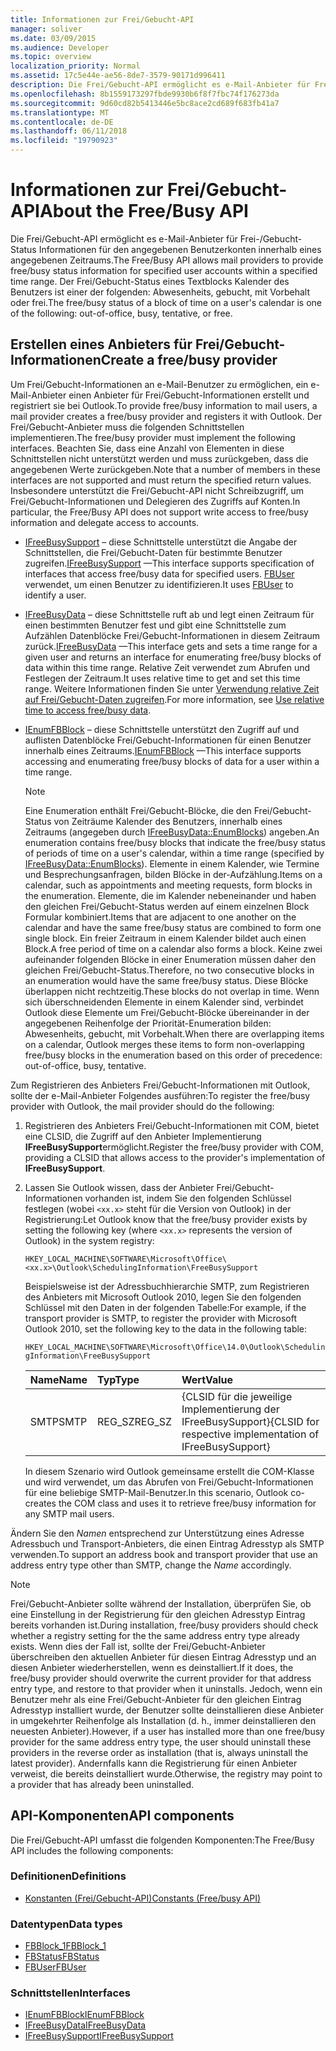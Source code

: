 ```yaml
---
title: Informationen zur Frei/Gebucht-API
manager: soliver
ms.date: 03/09/2015
ms.audience: Developer
ms.topic: overview
localization_priority: Normal
ms.assetid: 17c5e44e-ae56-8de7-3579-90171d996411
description: Die Frei/Gebucht-API ermöglicht es e-Mail-Anbieter für Frei-/Gebucht-Status Informationen für den angegebenen Benutzerkonten innerhalb eines angegebenen Zeitraums.
ms.openlocfilehash: 8b1559173297fbde9930b6f8f7fbc74f176273da
ms.sourcegitcommit: 9d60cd82b5413446e5bc8ace2cd689f683fb41a7
ms.translationtype: MT
ms.contentlocale: de-DE
ms.lasthandoff: 06/11/2018
ms.locfileid: "19790923"
---
```

# <a name="about-the-freebusy-api"></a><span data-ttu-id="5ee04-103">Informationen zur Frei/Gebucht-API</span><span class="sxs-lookup"><span data-stu-id="5ee04-103">About the Free/Busy API</span></span>

<span data-ttu-id="5ee04-104">Die Frei/Gebucht-API ermöglicht es e-Mail-Anbieter für Frei-/Gebucht-Status Informationen für den angegebenen Benutzerkonten innerhalb eines angegebenen Zeitraums.</span><span class="sxs-lookup"><span data-stu-id="5ee04-104">The Free/Busy API allows mail providers to provide free/busy status information for specified user accounts within a specified time range.</span></span> <span data-ttu-id="5ee04-105">Der Frei/Gebucht-Status eines Textblocks Kalender des Benutzers ist einer der folgenden: Abwesenheits, gebucht, mit Vorbehalt oder frei.</span><span class="sxs-lookup"><span data-stu-id="5ee04-105">The free/busy status of a block of time on a user's calendar is one of the following: out-of-office, busy, tentative, or free.</span></span>
  
## <a name="create-a-freebusy-provider"></a><span data-ttu-id="5ee04-106">Erstellen eines Anbieters für Frei/Gebucht-Informationen</span><span class="sxs-lookup"><span data-stu-id="5ee04-106">Create a free/busy provider</span></span>

<span data-ttu-id="5ee04-107">Um Frei/Gebucht-Informationen an e-Mail-Benutzer zu ermöglichen, ein e-Mail-Anbieter einen Anbieter für Frei/Gebucht-Informationen erstellt und registriert sie bei Outlook.</span><span class="sxs-lookup"><span data-stu-id="5ee04-107">To provide free/busy information to mail users, a mail provider creates a free/busy provider and registers it with Outlook.</span></span> <span data-ttu-id="5ee04-108">Der Frei/Gebucht-Anbieter muss die folgenden Schnittstellen implementieren.</span><span class="sxs-lookup"><span data-stu-id="5ee04-108">The free/busy provider must implement the following interfaces.</span></span> <span data-ttu-id="5ee04-109">Beachten Sie, dass eine Anzahl von Elementen in diese Schnittstellen nicht unterstützt werden und muss zurückgeben, dass die angegebenen Werte zurückgeben.</span><span class="sxs-lookup"><span data-stu-id="5ee04-109">Note that a number of members in these interfaces are not supported and must return the specified return values.</span></span> <span data-ttu-id="5ee04-110">Insbesondere unterstützt die Frei/Gebucht-API nicht Schreibzugriff, um Frei/Gebucht-Informationen und Delegieren des Zugriffs auf Konten.</span><span class="sxs-lookup"><span data-stu-id="5ee04-110">In particular, the Free/Busy API does not support write access to free/busy information and delegate access to accounts.</span></span>
  
- <span data-ttu-id="5ee04-111">[IFreeBusySupport](ifreebusysupport.md) – diese Schnittstelle unterstützt die Angabe der Schnittstellen, die Frei/Gebucht-Daten für bestimmte Benutzer zugreifen.</span><span class="sxs-lookup"><span data-stu-id="5ee04-111">[IFreeBusySupport](ifreebusysupport.md) —This interface supports specification of interfaces that access free/busy data for specified users.</span></span> <span data-ttu-id="5ee04-112">[FBUser](fbuser.md) verwendet, um einen Benutzer zu identifizieren.</span><span class="sxs-lookup"><span data-stu-id="5ee04-112">It uses [FBUser](fbuser.md) to identify a user.</span></span> 
    
- <span data-ttu-id="5ee04-113">[IFreeBusyData](ifreebusydata.md) – diese Schnittstelle ruft ab und legt einen Zeitraum für einen bestimmten Benutzer fest und gibt eine Schnittstelle zum Aufzählen Datenblöcke Frei/Gebucht-Informationen in diesem Zeitraum zurück.</span><span class="sxs-lookup"><span data-stu-id="5ee04-113">[IFreeBusyData](ifreebusydata.md) —This interface gets and sets a time range for a given user and returns an interface for enumerating free/busy blocks of data within this time range.</span></span> <span data-ttu-id="5ee04-114">Relative Zeit verwendet zum Abrufen und Festlegen der Zeitraum.</span><span class="sxs-lookup"><span data-stu-id="5ee04-114">It uses relative time to get and set this time range.</span></span> <span data-ttu-id="5ee04-115">Weitere Informationen finden Sie unter [Verwendung relative Zeit auf Frei/Gebucht-Daten zugreifen](how-to-use-relative-time-to-access-free-busy-data.md).</span><span class="sxs-lookup"><span data-stu-id="5ee04-115">For more information, see [Use relative time to access free/busy data](how-to-use-relative-time-to-access-free-busy-data.md).</span></span>
    
- <span data-ttu-id="5ee04-116">[IEnumFBBlock](ienumfbblock.md) – diese Schnittstelle unterstützt den Zugriff auf und auflisten Datenblöcke Frei/Gebucht-Informationen für einen Benutzer innerhalb eines Zeitraums.</span><span class="sxs-lookup"><span data-stu-id="5ee04-116">[IEnumFBBlock](ienumfbblock.md) —This interface supports accessing and enumerating free/busy blocks of data for a user within a time range.</span></span> 
    
   > [!NOTE]
   > <span data-ttu-id="5ee04-117">Eine Enumeration enthält Frei/Gebucht-Blöcke, die den Frei/Gebucht-Status von Zeiträume Kalender des Benutzers, innerhalb eines Zeitraums (angegeben durch [IFreeBusyData::EnumBlocks](ifreebusydata-enumblocks.md)) angeben.</span><span class="sxs-lookup"><span data-stu-id="5ee04-117">An enumeration contains free/busy blocks that indicate the free/busy status of periods of time on a user's calendar, within a time range (specified by [IFreeBusyData::EnumBlocks](ifreebusydata-enumblocks.md)).</span></span> <span data-ttu-id="5ee04-118">Elemente in einem Kalender, wie Termine und Besprechungsanfragen, bilden Blöcke in der-Aufzählung.</span><span class="sxs-lookup"><span data-stu-id="5ee04-118">Items on a calendar, such as appointments and meeting requests, form blocks in the enumeration.</span></span> <span data-ttu-id="5ee04-119">Elemente, die im Kalender nebeneinander und haben den gleichen Frei/Gebucht-Status werden auf einem einzelnen Block Formular kombiniert.</span><span class="sxs-lookup"><span data-stu-id="5ee04-119">Items that are adjacent to one another on the calendar and have the same free/busy status are combined to form one single block.</span></span> <span data-ttu-id="5ee04-120">Ein freier Zeitraum in einem Kalender bildet auch einen Block.</span><span class="sxs-lookup"><span data-stu-id="5ee04-120">A free period of time on a calendar also forms a block.</span></span> <span data-ttu-id="5ee04-121">Keine zwei aufeinander folgenden Blöcke in einer Enumeration müssen daher den gleichen Frei/Gebucht-Status.</span><span class="sxs-lookup"><span data-stu-id="5ee04-121">Therefore, no two consecutive blocks in an enumeration would have the same free/busy status.</span></span> <span data-ttu-id="5ee04-122">Diese Blöcke überlappen nicht rechtzeitig.</span><span class="sxs-lookup"><span data-stu-id="5ee04-122">These blocks do not overlap in time.</span></span> <span data-ttu-id="5ee04-123">Wenn sich überschneidenden Elemente in einem Kalender sind, verbindet Outlook diese Elemente um Frei/Gebucht-Blöcke übereinander in der angegebenen Reihenfolge der Priorität-Enumeration bilden: Abwesenheits, gebucht, mit Vorbehalt.</span><span class="sxs-lookup"><span data-stu-id="5ee04-123">When there are overlapping items on a calendar, Outlook merges these items to form non-overlapping free/busy blocks in the enumeration based on this order of precedence: out-of-office, busy, tentative.</span></span> 
  
<span data-ttu-id="5ee04-124">Zum Registrieren des Anbieters Frei/Gebucht-Informationen mit Outlook, sollte der e-Mail-Anbieter Folgendes ausführen:</span><span class="sxs-lookup"><span data-stu-id="5ee04-124">To register the free/busy provider with Outlook, the mail provider should do the following:</span></span>
  
1. <span data-ttu-id="5ee04-125">Registrieren des Anbieters Frei/Gebucht-Informationen mit COM, bietet eine CLSID, die Zugriff auf den Anbieter Implementierung **IFreeBusySupport**ermöglicht.</span><span class="sxs-lookup"><span data-stu-id="5ee04-125">Register the free/busy provider with COM, providing a CLSID that allows access to the provider's implementation of **IFreeBusySupport**.</span></span> 
    
2. <span data-ttu-id="5ee04-126">Lassen Sie Outlook wissen, dass der Anbieter Frei/Gebucht-Informationen vorhanden ist, indem Sie den folgenden Schlüssel festlegen (wobei `<xx.x>` steht für die Version von Outlook) in der Registrierung:</span><span class="sxs-lookup"><span data-stu-id="5ee04-126">Let Outlook know that the free/busy provider exists by setting the following key (where `<xx.x>` represents the version of Outlook) in the system registry:</span></span> 
    
   `HKEY_LOCAL_MACHINE\SOFTWARE\Microsoft\Office\<xx.x>\Outlook\SchedulingInformation\FreeBusySupport`
    
   <span data-ttu-id="5ee04-127">Beispielsweise ist der Adressbuchhierarchie SMTP, zum Registrieren des Anbieters mit Microsoft Outlook 2010, legen Sie den folgenden Schlüssel mit den Daten in der folgenden Tabelle:</span><span class="sxs-lookup"><span data-stu-id="5ee04-127">For example, if the transport provider is SMTP, to register the provider with Microsoft Outlook 2010, set the following key to the data in the following table:</span></span> 
    
   `HKEY_LOCAL_MACHINE\SOFTWARE\Microsoft\Office\14.0\Outlook\SchedulingInformation\FreeBusySupport`
    
   |<span data-ttu-id="5ee04-128">Name</span><span class="sxs-lookup"><span data-stu-id="5ee04-128">Name</span></span> |<span data-ttu-id="5ee04-129">Typ</span><span class="sxs-lookup"><span data-stu-id="5ee04-129">Type</span></span> |<span data-ttu-id="5ee04-130">Wert</span><span class="sxs-lookup"><span data-stu-id="5ee04-130">Value</span></span> |
   |:-----|:-----|:-----|
   |<span data-ttu-id="5ee04-131">SMTP</span><span class="sxs-lookup"><span data-stu-id="5ee04-131">SMTP</span></span>  |<span data-ttu-id="5ee04-132">REG_SZ</span><span class="sxs-lookup"><span data-stu-id="5ee04-132">REG_SZ</span></span>  |<span data-ttu-id="5ee04-133">{CLSID für die jeweilige Implementierung der IFreeBusySupport}</span><span class="sxs-lookup"><span data-stu-id="5ee04-133">{CLSID for respective implementation of IFreeBusySupport}</span></span>  |
   
   <span data-ttu-id="5ee04-134">In diesem Szenario wird Outlook gemeinsame erstellt die COM-Klasse und wird verwendet, um das Abrufen von Frei/Gebucht-Informationen für eine beliebige SMTP-Mail-Benutzer.</span><span class="sxs-lookup"><span data-stu-id="5ee04-134">In this scenario, Outlook co-creates the COM class and uses it to retrieve free/busy information for any SMTP mail users.</span></span>
    
<span data-ttu-id="5ee04-135">Ändern Sie den *Namen* entsprechend zur Unterstützung eines Adresse Adressbuch und Transport-Anbieters, die einen Eintrag Adresstyp als SMTP verwenden.</span><span class="sxs-lookup"><span data-stu-id="5ee04-135">To support an address book and transport provider that use an address entry type other than SMTP, change the  *Name* accordingly.</span></span> 
  
> [!NOTE]
> <span data-ttu-id="5ee04-136">Frei/Gebucht-Anbieter sollte während der Installation, überprüfen Sie, ob eine Einstellung in der Registrierung für den gleichen Adresstyp Eintrag bereits vorhanden ist.</span><span class="sxs-lookup"><span data-stu-id="5ee04-136">During installation, free/busy providers should check whether a registry setting for the the same address entry type already exists.</span></span> <span data-ttu-id="5ee04-137">Wenn dies der Fall ist, sollte der Frei/Gebucht-Anbieter überschreiben den aktuellen Anbieter für diesen Eintrag Adresstyp und an diesen Anbieter wiederherstellen, wenn es deinstalliert.</span><span class="sxs-lookup"><span data-stu-id="5ee04-137">If it does, the free/busy provider should overwrite the current provider for that address entry type, and restore to that provider when it uninstalls.</span></span> <span data-ttu-id="5ee04-138">Jedoch, wenn ein Benutzer mehr als eine Frei/Gebucht-Anbieter für den gleichen Eintrag Adresstyp installiert wurde, der Benutzer sollte deinstallieren diese Anbieter in umgekehrter Reihenfolge als Installation (d. h., immer deinstallieren den neuesten Anbieter).</span><span class="sxs-lookup"><span data-stu-id="5ee04-138">However, if a user has installed more than one free/busy provider for the same address entry type, the user should uninstall these providers in the reverse order as installation (that is, always uninstall the latest provider).</span></span> <span data-ttu-id="5ee04-139">Andernfalls kann die Registrierung für einen Anbieter verweist, die bereits deinstalliert wurde.</span><span class="sxs-lookup"><span data-stu-id="5ee04-139">Otherwise, the registry may point to a provider that has already been uninstalled.</span></span> 
  
## <a name="api-components"></a><span data-ttu-id="5ee04-140">API-Komponenten</span><span class="sxs-lookup"><span data-stu-id="5ee04-140">API components</span></span>

<span data-ttu-id="5ee04-141">Die Frei/Gebucht-API umfasst die folgenden Komponenten:</span><span class="sxs-lookup"><span data-stu-id="5ee04-141">The Free/Busy API includes the following components:</span></span>
  
### <a name="definitions"></a><span data-ttu-id="5ee04-142">Definitionen</span><span class="sxs-lookup"><span data-stu-id="5ee04-142">Definitions</span></span>

- [<span data-ttu-id="5ee04-143">Konstanten (Frei/Gebucht-API)</span><span class="sxs-lookup"><span data-stu-id="5ee04-143">Constants (Free/busy API)</span></span>](constants-free-busy-api.md)
    
### <a name="data-types"></a><span data-ttu-id="5ee04-144">Datentypen</span><span class="sxs-lookup"><span data-stu-id="5ee04-144">Data types</span></span>

- [<span data-ttu-id="5ee04-145">FBBlock_1</span><span class="sxs-lookup"><span data-stu-id="5ee04-145">FBBlock_1</span></span>](fbblock_1.md)
- [<span data-ttu-id="5ee04-146">FBStatus</span><span class="sxs-lookup"><span data-stu-id="5ee04-146">FBStatus</span></span>](fbstatus.md)
- [<span data-ttu-id="5ee04-147">FBUser</span><span class="sxs-lookup"><span data-stu-id="5ee04-147">FBUser</span></span>](fbuser.md)
    
### <a name="interfaces"></a><span data-ttu-id="5ee04-148">Schnittstellen</span><span class="sxs-lookup"><span data-stu-id="5ee04-148">Interfaces</span></span>

- [<span data-ttu-id="5ee04-149">IEnumFBBlock</span><span class="sxs-lookup"><span data-stu-id="5ee04-149">IEnumFBBlock</span></span>](ienumfbblock.md)
- [<span data-ttu-id="5ee04-150">IFreeBusyData</span><span class="sxs-lookup"><span data-stu-id="5ee04-150">IFreeBusyData</span></span>](ifreebusydata.md)
- [<span data-ttu-id="5ee04-151">IFreeBusySupport</span><span class="sxs-lookup"><span data-stu-id="5ee04-151">IFreeBusySupport</span></span>](ifreebusysupport.md)
    

